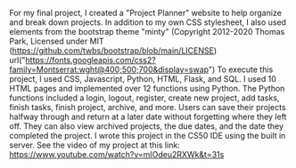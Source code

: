 For my final project, I created a "Project Planner" website to help organize and break down projects.
In addition to my own CSS stylesheet, I also used elements from the bootstrap theme "minty" (Copyright 2012-2020 Thomas Park, Licensed under MIT (https://github.com/twbs/bootstrap/blob/main/LICENSE) url("https://fonts.googleapis.com/css2?family=Montserrat:wght@400;500;700&display=swap")
To execute this project, I used CSS, Javascript, Python, HTML, Flask, and SQL.
I used 10 HTML pages and implemented over 12 functions using Python.
The Python functions included a login, logout, register, create new project, add tasks, finish tasks, finish project, archive, and more.
Users can save their projects halfway through and return at a later date without forgetting where they left off.
They can also view archived projects, the due dates, and the date they completed the project.
I wrote this project in the CS50 IDE using the built in server. See the video of my project at this link: https://www.youtube.com/watch?v=mIOdeu2RXWk&t=31s
